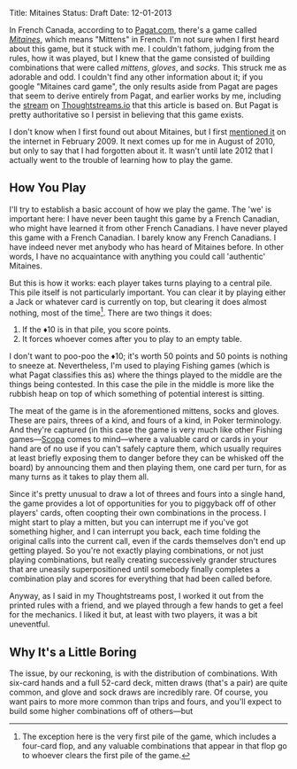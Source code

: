 Title: Mitaines
Status: Draft
Date: 12-01-2013

In French Canada, according to to [Pagat.com][1], there's a game called [*Mitaines*][2], which means "Mittens" in French. I'm not sure when I first heard about this game, but it stuck with me. I couldn't fathom, judging from the rules, how it was played, but I knew that the game consisted of building combinations that were called *mittens*, *gloves*, and *socks*. This struck me as adorable and odd. I couldn't find any other information about it; if you google "Mitaines card game", the only results aside from Pagat are pages that seem to derive entirely from Pagat, and earlier works by me, including the [stream][3] on [Thoughtstreams.io][4] that this article is based on. But Pagat is pretty authoritative so I persist in believing that this game exists.

I don't know when I first found out about Mitaines, but I first [mentioned it][5] on the internet in February 2009. It next comes up for me in August of 2010, but only to say that I had forgotten about it. It wasn't until late 2012 that I actually went to the trouble of learning how to play the game. 

## How You Play

I'll try to establish a basic account of how we play the game. The 'we' is important here: I have never been taught this game by a French Canadian, who might have learned it from other French Canadians. I have never played this game with a French Canadian. I barely know any French Canadians. I have indeed never met anybody who has heard of Mitaines before. In other words, I have no acquaintance with anything you could call 'authentic' Mitaines. 

But this is how it works: each player takes turns playing to a central pile. This pile itself is not particularly important. You can clear it by playing either a Jack or whatever card is currently on top, but clearing it does almost nothing, most of the time[^2]. There are two things it does:

[^2]:   The exception here is the very first pile of the game, which includes a four-card flop, and any valuable combinations that appear in that flop go to whoever clears the first pile of the game.

1. If the ♦10 is in that pile, you score points.
2. It forces whoever comes after you to play to an empty table.

I don't want to poo-poo the ♦10; it's worth 50 points and 50 points is nothing to sneeze at. Nevertheless, I'm used to playing Fishing games (which is what Pagat classifies this as) where the things played to the middle are the things being contested. In this case the pile in the middle is more like the rubbish heap on top of which something of potential interest is sitting.

The meat of the game is in the aforementioned mittens, socks and gloves. These are pairs, threes of a kind, and fours of a kind, in Poker terminology. And they're captured (in this case the game is very much like other Fishing games—[Scopa][8] comes to mind—where a valuable card or cards in your hand are of no use if you can't safely capture them, which usually requires at least briefly exposing them to danger before they can be whisked off the board) by announcing them and then playing them, one card per turn, for as many turns as it takes to play them all. 

Since it's pretty unusual to draw a lot of threes and fours into a single hand, the game provides a lot of opportunities for you to piggyback off of other players' cards, often coopting their own combinations in the process. I might start to play a mitten, but you can interrupt me if you've got something higher, and I can interrupt you back, each time folding the original calls into the current call, even if the cards themselves don't end up getting played. So you're not exactly playing combinations, or not just playing combinations, but really creating successively grander structures that are uneasily superpositioned until somebody finally completes a combination play and scores for everything that had been called before.

Anyway, as I said in my Thoughtstreams post, I worked it out from the printed rules with a friend, and we played through a few hands to get a feel for the mechanics. I liked it but, at least with two players, it was a bit uneventful. 

## Why It's a Little Boring

The issue, by our reckoning, is with the distribution of combinations. With six-card hands and a full 52-card deck, mitten draws (that's a pair) are quite common, and glove and sock draws are incredibly rare. Of course, you want pairs to more more common than trips and fours, and you'll expect to build some higher combinations off of others—but

[1]:	http://pagat.com
[2]:	http://www.pagat.com/fishing/mitaines.html
[3]:	https://thoughtstreams.io/zdsmith/mitaines/
[4]:	http://thoughtstreams.io
[5]:	http://www.lastplanetojakarta.com/forums/index.php?topic=9929.85
[6]:	http://en.wikipedia.org/wiki/English_As_She_Is_Spoke
[7]:	http://www.imdb.com/title/tt0472027/?ref_=fn_al_tt_1
[8]:	http://www.pagat.com/fishing/scopone.html
